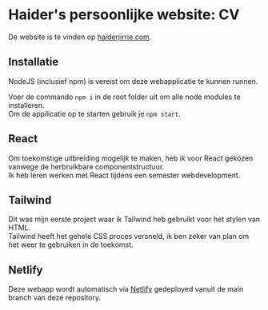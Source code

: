 # Haider's persoonlijke website: CV

De website is te vinden op [haiderjirrie.com](https://haiderjirrie.com).

## Installatie

NodeJS (inclusief npm) is vereist om deze webapplicatie te kunnen runnen.

Voer de commando `npm i` in de root folder uit om alle node modules te installeren.\
Om de appilicatie op te starten gebruik je `npm start`.

## React

Om toekomstige uitbreiding mogelijk te maken, heb ik voor React gekozen vanwege de herbruikbare componentstructuur.\
Ik heb leren werken met React tijdens een semester webdevelopment.

## Tailwind

Dit was mijn eerste project waar ik Tailwind heb gebruikt voor het stylen van HTML.\
Tailwind heeft het gehele CSS proces versneld, ik ben zeker van plan om het weer te gebruiken in de toekomst.

## Netlify

Deze webapp wordt automatisch via [Netlify](https://www.netlify.com/) gedeployed vanuit de main branch van deze repository.
